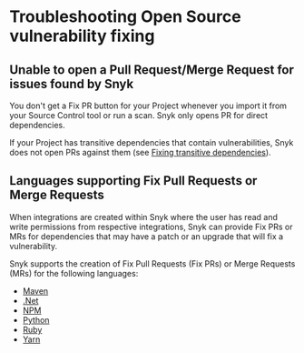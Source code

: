 # Troubleshooting Open Source vulnerability fixing

## Unable to open a Pull Request/Merge Request for issues found by Snyk

You don't get a Fix PR button for your Project whenever you import it from your Source Control tool or run a scan. Snyk only opens PR for direct dependencies.

If your Project has transitive dependencies that contain vulnerabilities, Snyk does not open PRs against them (see [Fixing transitive dependencies](vulnerability-fix-types.md#fixing-transitive-dependencies)).

## Languages supporting Fix Pull Requests or Merge Requests

When integrations are created within Snyk where the user has read and write permissions from respective integrations, Snyk can provide Fix PRs or MRs for dependencies that may have a patch or an upgrade that will fix a vulnerability.

Snyk supports the creation of Fix Pull Requests (Fix PRs) or Merge Requests (MRs) for the following languages:

* [Maven](broken-reference)
* [.Net](broken-reference)
* [NPM](../../../scan-applications/supported-languages-and-frameworks/javascript.md)
* [Python](../snyk-open-source-supported-languages-and-package-managers/snyk-for-python.md)
* [Ruby](broken-reference)
* [Yarn](../../../scan-applications/supported-languages-and-frameworks/javascript.md)

